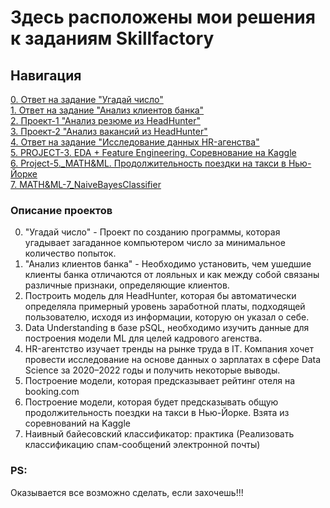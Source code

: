 # Здесь расположены мои решения к заданиям Skillfactory

## Навигация
[0. Ответ на задание "Угадай число"](https://github.com/Jopel003/My_homework/tree/main/0.%20Loocking%20for%20number)  
[1. Ответ на задание "Анализ клиентов банка"](https://github.com/Jopel003/My_homework/tree/main/1.%20Churn%20for%20bank%20customers)  
[2. Проект-1 "Анализ резюме из HeadHunter"](https://github.com/Jopel003/My_homework/tree/main/2.%20PROJECT-1)  
[3. Проект-2 "Анализ вакансий из HeadHunter"](https://github.com/Jopel003/My_homework/tree/main/3.%20PROJECT-2_(SQL))  
[4. Ответ на задание "Исследование данных HR-агенства"](https://github.com/Jopel003/My_homework/tree/main/4.%20EDA_4_HR_statistics)  
[5. PROJECT-3. EDA + Feature Engineering. Соревнование на Kaggle](https://github.com/Jopel003/My_homework/tree/main/5.%20PROJECT-3.%20EDA_Booking%20reviews%202023_07)  
[6. Project-5._MATH&ML. Продолжительность поездки на такси в Нью-Йорке](https://github.com/Jopel003/Homework_and_tasks/tree/main/6.%20Project-5._MATH%26ML)  
[7. MATH&ML-7_NaiveBayesClassifier](https://github.com/Jopel003/Homework_and_tasks/tree/main/7_MATH%26ML-7_NaiveBayesClassifier)  


### Описание проектов  
0. "Угадай число" - Проект по созданию программы, которая угадывает загаданное компьютером число за минимальное количество попыток.
1. "Анализ клиентов банка" - Необходимо установить, чем ушедшие клиенты банка отличаются от лояльных и как между собой связаны различные признаки, определяющие клиентов.
2. Построить модель для HeadHunter, которая бы автоматически определяла примерный уровень заработной платы, подходящей пользователю, исходя из информации, которую он указал о себе.
3. Data Understanding в базе pSQL, необходимо изучить данные для построения модели ML для целей кадрового агенства.
4. HR-агентство изучает тренды на рынке труда в IT. Компания хочет провести исследование на основе данных о зарплатах в сфере Data Science за 2020–2022 годы и получить некоторые выводы.
5. Построение модели, которая предсказывает рейтинг отеля на booking.com
6. Построение модели, которая будет предсказывать общую продолжительность поездки на такси в Нью-Йорке. Взята из соревнований на Kaggle
7. Наивный байесовский классификатор: практика (Реализовать классификацию спам-сообщений электронной почты)

### PS:  
Оказывается все возможно сделать, если захочешь!!!


